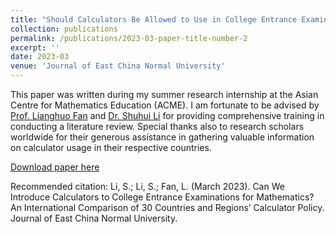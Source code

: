 ```yaml
---
title: "Should Calculators Be Allowed to Use in College Entrance Examinations in Mathematics: An International Comparison of 30 Countries and Regions’ Calculator Use Policies and Practices in College Entrance Examinations (in Chinese)"
collection: publications
permalink: /publications/2023-03-paper-title-number-2
excerpt: ''
date: 2023-03
venue: 'Journal of East China Normal University'
---
```



This paper was written during my summer research internship at the Asian Centre for Mathematics Education (ACME). I am fortunate to be advised by [Prof. Lianghuo Fan](https://www.southampton.ac.uk/people/5x7swf/emeritus-professor-lianghuo-fan) and [Dr. Shuhui Li](https://math.ecnu.edu.cn/~shli/intro_c.html?language=2&id=234) for providing comprehensive training in conducting a literature review. Special thanks also to research scholars worldwide for their generous assistance in gathering valuable information on calculator usage in their respective countries.

[Download paper here](http://itisirene.github.io/files/paper2.pdf)

Recommended citation: Li, S.; Li, S.; Fan, L. (March 2023). Can We Introduce Calculators to College Entrance Examinations for
Mathematics? An International Comparison of 30 Countries and Regions’ Calculator Policy. Journal of East
China Normal University.
